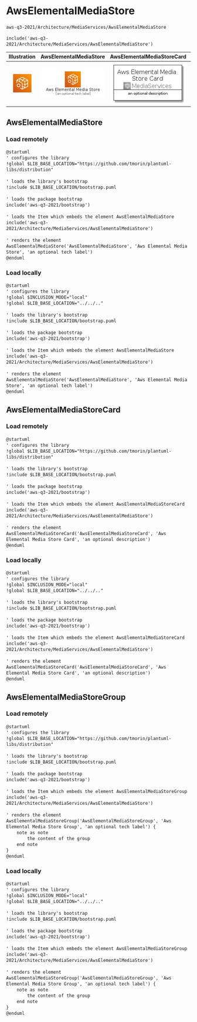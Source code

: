 # AwsElementalMediaStore


```text
aws-q3-2021/Architecture/MediaServices/AwsElementalMediaStore
```

```text
include('aws-q3-2021/Architecture/MediaServices/AwsElementalMediaStore')
```



| Illustration | AwsElementalMediaStore | AwsElementalMediaStoreCard | AwsElementalMediaStoreGroup |
| :---: | :---: | :---: | :---: |
| ![illustration for Illustration](../../../aws-q3-2021/Architecture/MediaServices/AwsElementalMediaStore.png) | ![illustration for AwsElementalMediaStore](../../../aws-q3-2021/Architecture/MediaServices/AwsElementalMediaStore.Local.png) | ![illustration for AwsElementalMediaStoreCard](../../../aws-q3-2021/Architecture/MediaServices/AwsElementalMediaStoreCard.Local.png) | ![illustration for AwsElementalMediaStoreGroup](../../../aws-q3-2021/Architecture/MediaServices/AwsElementalMediaStoreGroup.Local.png) |




## AwsElementalMediaStore

### Load remotely
```plantuml
@startuml
' configures the library
!global $LIB_BASE_LOCATION="https://github.com/tmorin/plantuml-libs/distribution"

' loads the library's bootstrap
!include $LIB_BASE_LOCATION/bootstrap.puml

' loads the package bootstrap
include('aws-q3-2021/bootstrap')

' loads the Item which embeds the element AwsElementalMediaStore
include('aws-q3-2021/Architecture/MediaServices/AwsElementalMediaStore')

' renders the element
AwsElementalMediaStore('AwsElementalMediaStore', 'Aws Elemental Media Store', 'an optional tech label')
@enduml
```

### Load locally
```plantuml
@startuml
' configures the library
!global $INCLUSION_MODE="local"
!global $LIB_BASE_LOCATION="../../.."

' loads the library's bootstrap
!include $LIB_BASE_LOCATION/bootstrap.puml

' loads the package bootstrap
include('aws-q3-2021/bootstrap')

' loads the Item which embeds the element AwsElementalMediaStore
include('aws-q3-2021/Architecture/MediaServices/AwsElementalMediaStore')

' renders the element
AwsElementalMediaStore('AwsElementalMediaStore', 'Aws Elemental Media Store', 'an optional tech label')
@enduml
```

## AwsElementalMediaStoreCard

### Load remotely
```plantuml
@startuml
' configures the library
!global $LIB_BASE_LOCATION="https://github.com/tmorin/plantuml-libs/distribution"

' loads the library's bootstrap
!include $LIB_BASE_LOCATION/bootstrap.puml

' loads the package bootstrap
include('aws-q3-2021/bootstrap')

' loads the Item which embeds the element AwsElementalMediaStoreCard
include('aws-q3-2021/Architecture/MediaServices/AwsElementalMediaStore')

' renders the element
AwsElementalMediaStoreCard('AwsElementalMediaStoreCard', 'Aws Elemental Media Store Card', 'an optional description')
@enduml
```

### Load locally
```plantuml
@startuml
' configures the library
!global $INCLUSION_MODE="local"
!global $LIB_BASE_LOCATION="../../.."

' loads the library's bootstrap
!include $LIB_BASE_LOCATION/bootstrap.puml

' loads the package bootstrap
include('aws-q3-2021/bootstrap')

' loads the Item which embeds the element AwsElementalMediaStoreCard
include('aws-q3-2021/Architecture/MediaServices/AwsElementalMediaStore')

' renders the element
AwsElementalMediaStoreCard('AwsElementalMediaStoreCard', 'Aws Elemental Media Store Card', 'an optional description')
@enduml
```

## AwsElementalMediaStoreGroup

### Load remotely
```plantuml
@startuml
' configures the library
!global $LIB_BASE_LOCATION="https://github.com/tmorin/plantuml-libs/distribution"

' loads the library's bootstrap
!include $LIB_BASE_LOCATION/bootstrap.puml

' loads the package bootstrap
include('aws-q3-2021/bootstrap')

' loads the Item which embeds the element AwsElementalMediaStoreGroup
include('aws-q3-2021/Architecture/MediaServices/AwsElementalMediaStore')

' renders the element
AwsElementalMediaStoreGroup('AwsElementalMediaStoreGroup', 'Aws Elemental Media Store Group', 'an optional tech label') {
    note as note
        the content of the group
    end note
}
@enduml
```

### Load locally
```plantuml
@startuml
' configures the library
!global $INCLUSION_MODE="local"
!global $LIB_BASE_LOCATION="../../.."

' loads the library's bootstrap
!include $LIB_BASE_LOCATION/bootstrap.puml

' loads the package bootstrap
include('aws-q3-2021/bootstrap')

' loads the Item which embeds the element AwsElementalMediaStoreGroup
include('aws-q3-2021/Architecture/MediaServices/AwsElementalMediaStore')

' renders the element
AwsElementalMediaStoreGroup('AwsElementalMediaStoreGroup', 'Aws Elemental Media Store Group', 'an optional tech label') {
    note as note
        the content of the group
    end note
}
@enduml
```

